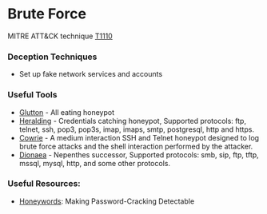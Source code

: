 # Brute Force

MITRE ATT&CK technique [T1110](https://attack.mitre.org/wiki/Technique/T1110)

### Deception Techniques
* Set up fake network services and accounts

### Useful Tools
* [Glutton](https://github.com/mushorg/glutton) - All eating honeypot
* [Heralding](https://github.com/johnnykv/heralding) - Credentials catching honeypot, Supported protocols: ftp, telnet, ssh, pop3, pop3s, imap, imaps, smtp, postgresql, http and https.
* [Cowrie](https://github.com/micheloosterhof/cowrie) - A medium interaction SSH and Telnet honeypot designed to log brute force attacks and the shell interaction performed by the attacker.
* [Dionaea](https://github.com/DinoTools/dionaea) - Nepenthes successor, Supported protocols: smb, sip, ftp, tftp, mssql, mysql, http, and some other protocols.

### Useful Resources:
* [Honeywords](http://people.csail.mit.edu/rivest/honeywords/): Making Password-Cracking Detectable
